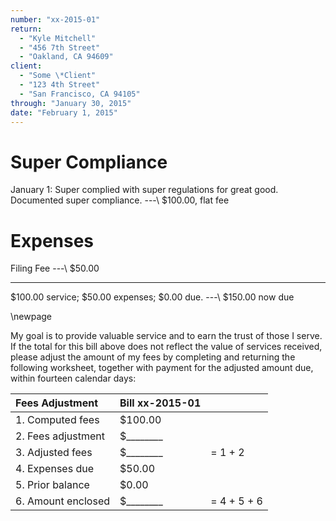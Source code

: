 ```yaml
---
number: "xx-2015-01"
return:
  - "Kyle Mitchell"
  - "456 7th Street"
  - "Oakland, CA 94609"
client:
  - "Some \*Client"
  - "123 4th Street"
  - "San Francisco, CA 94105"
through: "January 30, 2015"
date: "February 1, 2015"
---
```

# Super Compliance

January 1:
  Super complied with super regulations for great good.
  Documented super compliance.
---\ $100.00, flat fee


# Expenses

Filing Fee
---\ $50.00


---

$100.00 service; $50.00 expenses; $0.00 due. ---\ $150.00 now due

\newpage

My goal is to provide valuable service and to earn the trust of those I serve. If the total for this
bill above does not reflect the value of services received, please adjust the amount of my fees by
completing and returning the following worksheet, together with payment for the adjusted amount due,
within fourteen calendar days:

| Fees Adjustment    | Bill xx-2015-01 | |
|:-------------------|:------------------|:-|
| 1. Computed fees   | $100.00 | |
| 2. Fees adjustment | $\_\_\_\_\_\_\_\_ | |
| 3. Adjusted fees   | $\_\_\_\_\_\_\_\_ | = 1 + 2 |
| 4. Expenses due    | $50.00 | |
| 5. Prior balance   | $0.00 | |
| 6. Amount enclosed | $\_\_\_\_\_\_\_\_ | = 4 + 5 + 6 |
